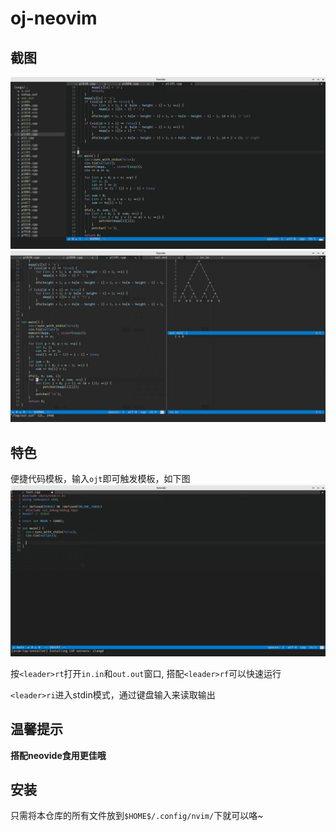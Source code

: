 # oj-neovim

## 截图

![Image1](https://raw.githubusercontent.com/flyingpig233-cpu/oj-neovim/main/screenshot/screenshot.png)
![Image2](https://raw.githubusercontent.com/flyingpig233-cpu/oj-neovim/main/screenshot/screenshot2.png)

## 特色

便捷代码模板，输入`ojt`即可触发模板，如下图
![Image3](https://raw.githubusercontent.com/flyingpig233-cpu/oj-neovim/main/screenshot/screenshot3.png)

按`<leader>rt`打开`in.in`和`out.out`窗口, 搭配`<leader>rf`可以快速运行

`<leader>ri`进入stdin模式，通过键盘输入来读取输出

## 温馨提示
**搭配neovide食用更佳哦**

## 安装

只需将本仓库的所有文件放到`$HOME$/.config/nvim/`下就可以咯~
